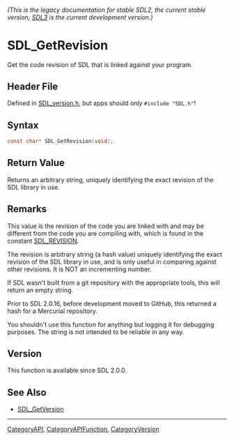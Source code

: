 ###### (This is the legacy documentation for stable SDL2, the current stable version; [SDL3](https://wiki.libsdl.org/SDL3/) is the current development version.)
# SDL_GetRevision

Get the code revision of SDL that is linked against your program.

## Header File

Defined in [SDL_version.h](https://github.com/libsdl-org/SDL/blob/SDL2/include/SDL_version.h), but apps should _only_ `#include "SDL.h"`!

## Syntax

```c
const char* SDL_GetRevision(void);

```

## Return Value

Returns an arbitrary string, uniquely identifying the exact revision of the
SDL library in use.

## Remarks

This value is the revision of the code you are linked with and may be
different from the code you are compiling with, which is found in the
constant [SDL_REVISION](SDL_REVISION).

The revision is arbitrary string (a hash value) uniquely identifying the
exact revision of the SDL library in use, and is only useful in comparing
against other revisions. It is NOT an incrementing number.

If SDL wasn't built from a git repository with the appropriate tools, this
will return an empty string.

Prior to SDL 2.0.16, before development moved to GitHub, this returned a
hash for a Mercurial repository.

You shouldn't use this function for anything but logging it for debugging
purposes. The string is not intended to be reliable in any way.

## Version

This function is available since SDL 2.0.0.

## See Also

* [SDL_GetVersion](SDL_GetVersion)

----
[CategoryAPI](CategoryAPI), [CategoryAPIFunction](CategoryAPIFunction), [CategoryVersion](CategoryVersion)


